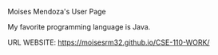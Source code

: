 Moises Mendoza's User Page

My favorite programming language is Java.

URL WEBSITE: https://moisesrm32.github.io/CSE-110-WORK/
